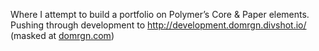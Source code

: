Where I attempt to build a portfolio on Polymer’s Core & Paper elements. Pushing through development to <a href="http://development.domrgn.divshot.io/">http://development.domrgn.divshot.io/</a> (masked at <a href="http://domrgn.com">domrgn.com</a>)
